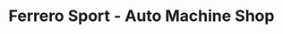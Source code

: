 ---
title: "Ferrero Sport - Auto Machine Shop"
url: /municipio-porongo-ayacucho/ferrero-sport-auto-machine-shop/
shop: reparación de automóviles
---